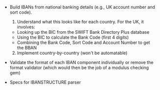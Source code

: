 - Build IBANs from national banking details (e.g., UK account number and sort code).
  1) Understand what this looks like for each country. For the UK, it involves:
    - Looking up the BIC from the SWIFT Bank Directory Plus database
    - Using the BIC to calculate the Bank Code (first 4 digits)
    - Combining the Bank Code, Sort Code and Account Number to get the BBAN
  2) Implement country-by-country (won't be automatable)

- Validate the format of each IBAN component individually or remove the format
  validator (which would then be the job of a modulus checking gem)

- Specs for IBANSTRUCTURE parser
